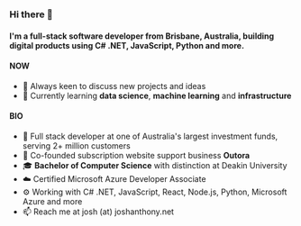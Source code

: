### Hi there 👋

#### I'm a full-stack software developer from Brisbane, Australia, building digital products using C# .NET, JavaScript, Python and more.

#### NOW

- 💬 Always keen to discuss new projects and ideas
- 🌱 Currently learning **data science**, **machine learning** and **infrastructure**

#### BIO

- 🏢 Full stack developer at one of Australia's largest investment funds, serving 2+ million customers
- 🚀 Co-founded subscription website support business **Outora**
- 🎓 **Bachelor of Computer Science** with distinction at Deakin University
- ☁️ Certified Microsoft Azure Developer Associate
- ⚙️ Working with C# .NET, JavaScript, React, Node.js, Python, Microsoft Azure and more
- 📫 Reach me at josh (at) joshanthony.net
